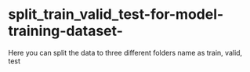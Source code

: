 # split_train_valid_test-for-model-training-dataset-
Here you can split the data to three different folders name as train, valid, test
